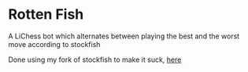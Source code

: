 # Rotten Fish

A LiChess bot which alternates between playing the best and the worst move
according to stockfish

Done using my fork of stockfish to make it suck,
[here](github.com/benmusch/Stockfish)
